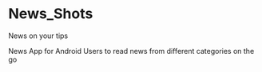 # News_Shots
News on your tips

News App for Android Users to read news from different categories on the go




